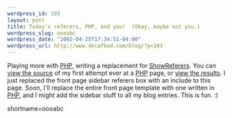```yaml
--- 
wordpress_id: 103
layout: post
title: Today's referers, PHP, and you!  (Okay, maybe not you.)
wordpress_slug: oooabc
wordpress_date: "2002-04-25T17:34:51-04:00"
wordpress_url: http://www.decafbad.com/blog/?p=103
---
```

<p>Playing more with <a href="http://www.decafbad.com/twiki/bin/view/Main/PHP">PHP</a>, writing a replacement for <a href="http://www.decafbad.com/twiki/bin/view/Main/ShowReferers">ShowReferers</a>.  You can <a href="http://www.decafbad.com/php-dev/todays_referers_php.txt">view the source</a> of my first attempt ever at a <a href="http://www.decafbad.com/twiki/bin/view/Main/PHP">PHP</a> page, or <a href="http://www.decafbad.com/php-dev/todays_referers.php">view the results</a>.  I just replaced the front page sidebar referers box with an include to this page.  Soon, I'll replace the entire front page template with one written in <a href="http://www.decafbad.com/twiki/bin/view/Main/PHP">PHP</a>, and I might add the sidebar stuff to all my blog entries.  This is fun. :)</p>
<!--more-->
shortname=oooabc
